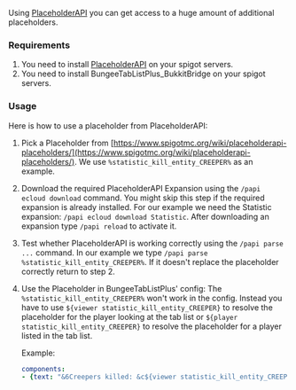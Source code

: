 Using [PlaceholderAPI](https://www.spigotmc.org/resources/placeholderapi.6245/) you can get access to a huge amount of additional placeholders.

[!]: ifBTLP

### Requirements
1. You need to install [PlaceholderAPI](https://www.spigotmc.org/resources/placeholderapi.6245/) on your spigot servers.
2. You need to install BungeeTabListPlus_BukkitBridge on your spigot servers.

[!]: endIF

### Usage
Here is how to use a placeholder from PlaceholderAPI:

1. Pick a Placeholder from [https://www.spigotmc.org/wiki/placeholderapi-placeholders/](https://www.spigotmc.org/wiki/placeholderapi-placeholders/). We use `%statistic_kill_entity_CREEPER%` as an example.
2. Download the required PlaceholderAPI Expansion using the `/papi ecloud download` command. You might skip this step if the required expansion is already installed. For our example we need the Statistic expansion: `/papi ecloud download Statistic`. After downloading an expansion type `/papi reload` to activate it.
3. Test whether PlaceholderAPI is working correctly using the `/papi parse ...` command. In our example we type `/papi parse %statistic_kill_entity_CREEPER%`. If it doesn't replace the placeholder correctly return to step 2.
4. Use the Placeholder in BungeeTabListPlus' config: The `%statistic_kill_entity_CREEPER%` won't work in the config. Instead you have to use `${viewer statistic_kill_entity_CREEPER}` to resolve the placeholder for the player looking at the tab list or `${player statistic_kill_entity_CREEPER}` to resolve the placeholder for a player listed in the tab list.

   Example:
   ```yaml
   components:
   - {text: "&6Creepers killed: &c${viewer statistic_kill_entity_CREEPER}", icon: "colors/gold.png", ping: 0}
   ```